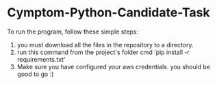 # Cymptom-Python-Candidate-Task
  To run the program, follow these simple steps:
1) you must download all the files in the repository to a directory.
2) run this command from the project's folder cmd 'pip install -r requirements.txt'
3) Make sure you have configured your aws credentials.
  you should be good to go :)
